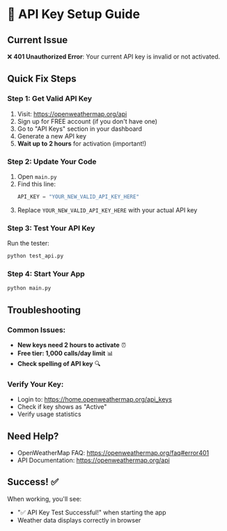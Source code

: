 # 🔑 API Key Setup Guide

## Current Issue
❌ **401 Unauthorized Error**: Your current API key is invalid or not activated.

## Quick Fix Steps

### Step 1: Get Valid API Key
1. Visit: https://openweathermap.org/api
2. Sign up for FREE account (if you don't have one)
3. Go to "API Keys" section in your dashboard
4. Generate a new API key
5. **Wait up to 2 hours** for activation (important!)

### Step 2: Update Your Code
1. Open `main.py`
2. Find this line:
   ```python
   API_KEY = "YOUR_NEW_VALID_API_KEY_HERE"
   ```
3. Replace `YOUR_NEW_VALID_API_KEY_HERE` with your actual API key

### Step 3: Test Your API Key
Run the tester:
```bash
python test_api.py
```

### Step 4: Start Your App
```bash
python main.py
```

## Troubleshooting

### Common Issues:
- **New keys need 2 hours to activate** ⏰
- **Free tier: 1,000 calls/day limit** 📊
- **Check spelling of API key** 🔍

### Verify Your Key:
- Login to: https://home.openweathermap.org/api_keys
- Check if key shows as "Active"
- Verify usage statistics

## Need Help?
- OpenWeatherMap FAQ: https://openweathermap.org/faq#error401
- API Documentation: https://openweathermap.org/api

## Success! ✅
When working, you'll see:
- "✅ API Key Test Successful!" when starting the app
- Weather data displays correctly in browser
